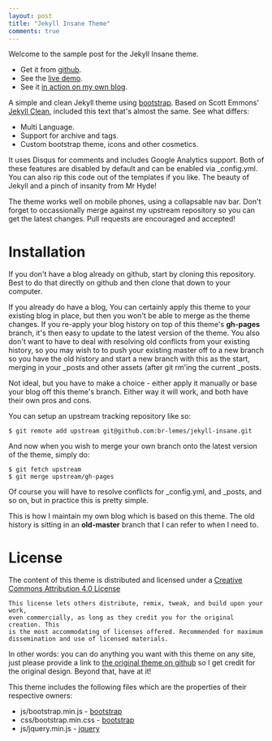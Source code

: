 ```yaml
---
layout: post
title: "Jekyll Insane Theme"
comments: true
---
```


Welcome to the sample post for the Jekyll Insane theme.

* Get it from [github](http://github.com/br-lemes/jekyll-insane/).
* See the [live demo](http://www.br-lemes.net/jekyll-insane/).
* See it [in action on my own blog](http://www.br-lemes.net/).

A simple and clean Jekyll theme using [bootstrap](http://getbootstrap.com/).
Based on Scott Emmons' [Jekyll Clean](https://github.com/scotte/jekyll-clean/),
included this text that's almost the same. See what differs:

* Multi Language.
* Support for archive and tags.
* Custom bootstrap theme, icons and other cosmetics.

<!-- more -->
It uses Disqus for comments and includes Google Analytics support. Both of
these features are disabled by default and can be enabled via \_config.yml.
You can also rip this code out of the templates if you like.
The beauty of Jekyll and a pinch of insanity from Mr Hyde!

The theme works well on mobile phones, using a collapsable nav bar. Don't
forget to occassionally merge against my upstream repository so you can get
the latest changes. Pull requests are encouraged and accepted!

Installation
============

If you don't have a blog already on github, start by cloning this repository.
Best to do that directly on github and then clone that down to your computer.

If you already do have a blog, You can certainly apply this theme to your existing
blog in place, but then you won't be able to merge as the theme changes. If you
re-apply your blog history on top of this theme's **gh-pages** branch, it's then
easy to update to the latest version of the theme. You also don't want to have to
deal with resolving old conflicts from your existing history, so you may wish to to
push your existing master off to a new branch so you have the old history and start
a new branch with this as the start, merging in your \_posts and other assets (after
git rm'ing the current \_posts.

Not ideal, but you have to make a choice - either apply it manually or base your
blog off this theme's branch. Either way it will work, and both have their own
pros and cons.

You can setup an upstream tracking repository like so:

```
$ git remote add upstream git@github.com:br-lemes/jekyll-insane.git
```
And now when you wish to merge your own branch onto the latest version of the
theme, simply do:

```
$ git fetch upstream
$ git merge upstream/gh-pages
```

Of course you will have to resolve conflicts for \_config.yml,
and \_posts, and so on, but in practice this is pretty simple.

This is how I maintain my own blog which is based on this theme. The old history is
sitting in an **old-master** branch that I can refer to when I need to.

License
=======

The content of this theme is distributed and licensed under a
[Creative Commons Attribution 4.0 License](https://creativecommons.org/licenses/by/4.0/legalcode)

    This license lets others distribute, remix, tweak, and build upon your work,
    even commercially, as long as they credit you for the original creation. This
    is the most accommodating of licenses offered. Recommended for maximum
    dissemination and use of licensed materials.

In other words: you can do anything you want with this theme on any site, just please
provide a link to [the original theme on github](https://github.com/br-lemes/jekyll-insane)
so I get credit for the original design. Beyond that, have at it!

This theme includes the following files which are the properties of their
respective owners:

* js/bootstrap.min.js - [bootstrap](http://getbootstrap.com/)
* css/bootstrap.min.css - [bootstrap](http://getbootstrap.com/)
* js/jquery.min.js - [jquery](https://jquery.com/)
